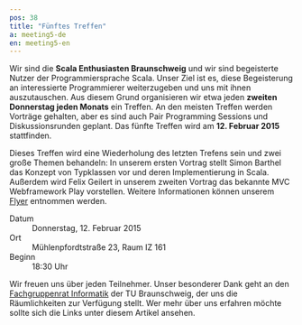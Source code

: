```yaml
---
pos: 38
title: "Fünftes Treffen"
a: meeting5-de
en: meeting5-en
---
```


Wir sind die **Scala Enthusiasten Braunschweig** und wir sind begeisterte Nutzer der Programmiersprache Scala.
Unser Ziel ist es, diese Begeisterung an interessierte Programmierer weiterzugeben und uns mit ihnen auszutauschen.
Aus diesem Grund organisieren wir etwa jeden **zweiten Donnerstag jeden Monats** ein Treffen.
An den meisten Treffen werden Vorträge gehalten, aber es sind auch Pair Programming Sessions und Diskussionsrunden geplant.
Das fünfte Treffen wird am **12. Februar 2015** stattfinden.

Dieses Treffen wird eine Wiederholung des letzten Trefens sein und zwei große Themen behandeln:
In unserem ersten Vortrag stellt Simon Barthel das Konzept von Typklassen vor und deren Implementierung in Scala.
Außerdem wird Felix Geilert in unserem zweiten Vortrag das bekannte MVC Webframework Play vorstellen.
Weitere Informationen können unserem [Flyer](http://scala-bs.de/meetings/Scala-Enthusiasts-Braunschweig-Meeting-2014-12-18.pdf) entnommen werden.

<dl>
    <dt>Datum</dt><dd>Donnerstag, 12. Februar 2015</dd>
    <dt>Ort</dt><dd>Mühlenpfordtstraße 23, Raum IZ 161</dd>
    <dt>Beginn</dt><dd>18:30 Uhr</dd>
</dl>

Wir freuen uns über jeden Teilnehmer.
Unser besonderer Dank geht an den [Fachgruppenrat Informatik](http://fginfo.cs.tu-bs.de) der TU Braunschweig, der uns die Räumlichkeiten zur Verfügung stellt. 
Wer mehr über uns erfahren möchte sollte sich die Links unter diesem Artikel ansehen.